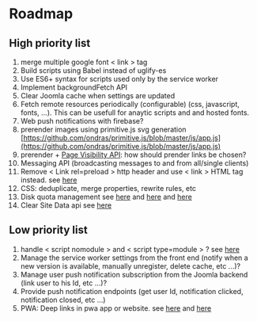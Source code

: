 # Roadmap

## High priority list

1. merge multiple google font < link > tag
2. Build scripts using Babel instead of uglify-es
3. Use ES6+ syntax for scripts used only by the service worker
4. Implement backgroundFetch API
5. Clear Joomla cache when settings are updated
6. Fetch remote resources periodically (configurable) (css, javascript, fonts, ...). This can be usefull for anaytic scripts and and hosted fonts.
7. Web push notifications with firebase?
8. prerender images using primitive.js svg generation [https://github.com/ondras/primitive.js/blob/master/js/app.js](https://github.com/ondras/primitive.js/blob/master/js/app.js)
9. prerender + [Page Visibility API](http://www.w3.org/TR/page-visibility/): how should prender links be chosen?
10. Messaging API (broadcasting messages to and from all/single clients)
11. Remove < Link rel=preload > http header and use < link > HTML tag instead. see [here](https://jakearchibald.com/2017/h2-push-tougher-than-i-thought/)
12. CSS: deduplicate, merge properties, rewrite rules, etc
13. Disk quota management see [here](https://developer.chrome.com/apps/offline_storage) and [here](https://developer.mozilla.org/fr/docs/Web/API/API_IndexedDB/Browser_storage_limits_and_eviction_criteria) and [here](https://gist.github.com/ebidel/188a513b1cd5e77d4d1453a4b6d060b0)
14. Clear Site Data api see [here](https://www.w3.org/TR/clear-site-data/)

## Low priority list

1. handle < script nomodule > and < script type=module > ? see [here](https://developers.google.com/web/fundamentals/primers/modules)
1. Manage the service worker settings from the front end (notify when a new version is available, manually unregister, delete cache, etc ...)?
1. Manage user push notification subscription from the Joomla backend (link user to his Id, etc ...)?
1. Provide push notification endpoints (get user Id, notification clicked, notification closed, etc ...)
1. PWA: Deep links in pwa app or website. see [here](http://blog.teamtreehouse.com/registering-protocol-handlers-web-applications) and [here](https://developer.mozilla.org/en-US/docs/Web-based_protocol_handlers)
